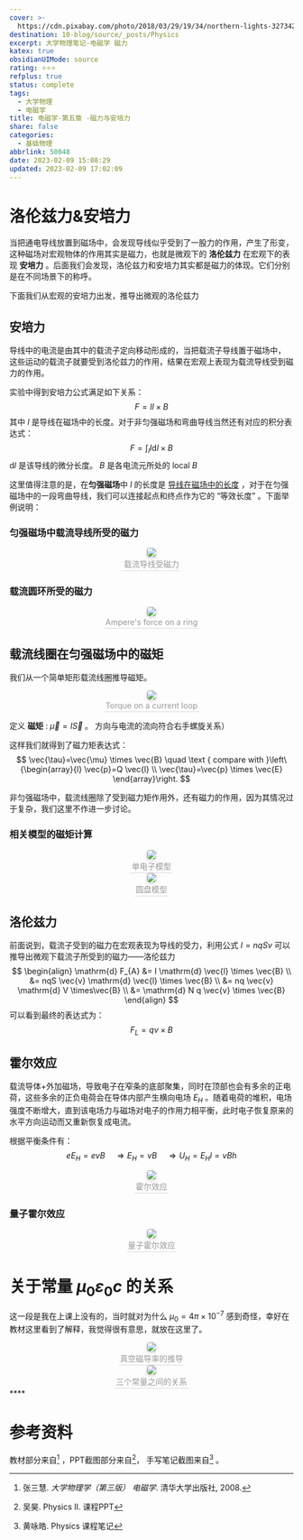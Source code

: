 ```yaml
---
cover: >-
  https://cdn.pixabay.com/photo/2018/03/29/19/34/northern-lights-3273425__480.jpg
destination: 10-blog/source/_posts/Physics
excerpt: 大学物理笔记-电磁学 磁力
katex: true
obsidianUIMode: source
rating: ⭐⭐⭐
refplus: true
status: complete
tags:
  - 大学物理
  - 电磁学
title: 电磁学-第五章 -磁力与安培力
share: false
categories:
  - 基础物理
abbrlink: 50048
date: 2023-02-09 15:08:29
updated: 2023-02-09 17:02:09
---
```


# 洛伦兹力&安培力
当把通电导线放置到磁场中，会发现导线似乎受到了一股力的作用，产生了形变，这种磁场对宏观物体的作用其实是磁力，也就是微观下的 **洛伦兹力** 在宏观下的表现 **安培力** 。后面我们会发现，洛伦兹力和安培力其实都是磁力的体现。它们分别是在不同场景下的称呼。

下面我们从宏观的安培力出发，推导出微观的洛伦兹力

## 安培力
导线中的电流是由其中的载流子定向移动形成的，当把载流子导线置于磁场中， 这些运动的载流子就要受到洛伦兹力的作用，结果在宏观上表现为载流导线受到磁力的作用。

实验中得到安培力公式满足如下关系：
$$
F=I l \times B
$$
其中 $l$ 是导线在磁场中的长度。对于非匀强磁场和弯曲导线当然还有对应的积分表达式：
$$
F= \int_{l}I \mathrm{d} l\times B
$$
 $\mathrm{d} l$ 是该导线的微分长度。 $B$ 是各电流元所处的 local $B$

这里值得注意的是，在**匀强磁场**中 $l$ 的长度是 <u>导线在磁场中的长度</u> ，对于在匀强磁场中的一段弯曲导线，我们可以连接起点和终点作为它的 “等效长度” 。下面举例说明：

### 匀强磁场中载流导线所受的磁力

<center>
    <img style="border-radius: 0.3125em;
    box-shadow: 0 2px 4px 0 rgba(34,36,38,.12),0 2px 10px 0 rgba(34,36,38,.08);"
    src="https://i.imgur.com/4YAulsi.png">
    <br>
    <div style="color:orange; border-bottom: 1px solid #d9d9d9;
    display: inline-block;
    color: #999;
    padding: 2px;">载流导线受磁力
    </div>
</center>

### 载流圆环所受的磁力

<center>
    <img style="border-radius: 0.3125em;
    box-shadow: 0 2px 4px 0 rgba(34,36,38,.12),0 2px 10px 0 rgba(34,36,38,.08);"
    src="https://i.imgur.com/uWeL3Nb.png">
    <br>
    <div style="color:orange; border-bottom: 1px solid #d9d9d9;
    display: inline-block;
    color: #999;
    padding: 2px;"> Ampere's force on a ring
    </div>
</center>

## 载流线圈在匀强磁场中的磁矩
我们从一个简单矩形载流线圈推导磁矩。

<center>
    <img style="border-radius: 0.3125em;
    box-shadow: 0 2px 4px 0 rgba(34,36,38,.12),0 2px 10px 0 rgba(34,36,38,.08);"
    src="https://i.imgur.com/58FoOw1.png">
    <br>
    <div style="color:orange; border-bottom: 1px solid #d9d9d9;
    display: inline-block;
    color: #999;
    padding: 2px;">Torque on a current loop
    </div>
</center>

定义 **磁矩** : $\vec{\mu} = I \vec{S}$ 。 方向与电流的流向符合右手螺旋关系）

这样我们就得到了磁力矩表达式：
$$
\vec{\tau}=\vec{\mu} \times \vec{B} \quad \text { compare with }\left\{\begin{array}{l}
\vec{p}=Q \vec{l} \\
\vec{\tau}=\vec{p} \times \vec{E}
\end{array}\right.
$$

非匀强磁场中，载流线圈除了受到磁力矩作用外，还有磁力的作用，因为其情况过于复杂，我们这里不作进一步讨论。

### 相关模型的磁矩计算

<center>
    <img style="border-radius: 0.3125em;
    box-shadow: 0 2px 4px 0 rgba(34,36,38,.12),0 2px 10px 0 rgba(34,36,38,.08);"
    src="https://i.imgur.com/NtMUsws.png">
    <br>
    <div style="color:orange; border-bottom: 1px solid #d9d9d9;
    display: inline-block;
    color: #999;
    padding: 2px;">单电子模型
    </div>
</center>

<center>
    <img style="border-radius: 0.3125em;
    box-shadow: 0 2px 4px 0 rgba(34,36,38,.12),0 2px 10px 0 rgba(34,36,38,.08);"
    src="https://i.imgur.com/E9vyNqE.png">
    <br>
    <div style="color:orange; border-bottom: 1px solid #d9d9d9;
    display: inline-block;
    color: #999;
    padding: 2px;">圆盘模型
    </div>
</center>

## 洛伦兹力
前面说到，载流子受到的磁力在宏观表现为导线的受力，利用公式 $I= nqSv$ 可以推导出微观下载流子所受到的磁力——洛伦兹力
$$
\begin{align}
\mathrm{d} F_{A} &= I \mathrm{d} \vec{l} \times \vec{B} \\
&= nqS \vec{v} \mathrm{d} \vec{l} \times \vec{B} \\
&= nq \vec{v} \mathrm{d} V \times\vec{B} \\
&= \mathrm{d} N q \vec{v} \times \vec{B}
\end{align}
$$
可以看到最终的表达式为：
$$
F_{L}= qv \times B
$$
## 霍尔效应
载流导体+外加磁场，导致电子在窄条的底部聚集，同时在顶部也会有多余的正电荷，这些多余的正负电荷会在导体内部产生横向电场 $E_{H}$ 。随着电荷的堆积，电场强度不断增大，直到该电场力与磁场对电子的作用力相平衡，此时电子恢复原来的水平方向运动而又重新恢复成电流。

根据平衡条件有： 
$$
e E_H=e v B \quad \Rightarrow E_H=v B \quad \Rightarrow U_H=E_H l=v B h
$$

<center>
    <img style="border-radius: 0.3125em;
    box-shadow: 0 2px 4px 0 rgba(34,36,38,.12),0 2px 10px 0 rgba(34,36,38,.08);"
    src="https://i.imgur.com/dVH5rFt.png">
    <br>
    <div style="color:orange; border-bottom: 1px solid #d9d9d9;
    display: inline-block;
    color: #999;
    padding: 2px;">霍尔效应
    </div>
</center>

### 量子霍尔效应

<center>
    <img style="border-radius: 0.3125em;
    box-shadow: 0 2px 4px 0 rgba(34,36,38,.12),0 2px 10px 0 rgba(34,36,38,.08);"
    src="https://i.imgur.com/BHL4IqN.png">
    <br>
    <div style="color:orange; border-bottom: 1px solid #d9d9d9;
    display: inline-block;
    color: #999;
    padding: 2px;">量子霍尔效应
    </div>
</center>


# 关于常量 $\mu_{0} \varepsilon_{0} c$ 的关系
这一段是我在上课上没有的，当时就对为什么 $\mu_{0}=4\pi \times 10^ {-7}$ 感到奇怪，幸好在教材这里看到了解释，我觉得很有意思，就放在这里了。

<center>
    <img style="border-radius: 0.3125em;
    box-shadow: 0 2px 4px 0 rgba(34,36,38,.12),0 2px 10px 0 rgba(34,36,38,.08);"
    src="https://i.imgur.com/iiXixVj.png">
    <br>
    <div style="color:orange; border-bottom: 1px solid #d9d9d9;
    display: inline-block;
    color: #999;
    padding: 2px;"> 真空磁导率的推导
    </div>
</center>

<center>
    <img style="border-radius: 0.3125em;
    box-shadow: 0 2px 4px 0 rgba(34,36,38,.12),0 2px 10px 0 rgba(34,36,38,.08);"
    src="https://i.imgur.com/uAlGDak.png">
    <br>
    <div style="color:orange; border-bottom: 1px solid #d9d9d9;
    display: inline-block;
    color: #999;
    padding: 2px;">三个常量之间的关系
    </div>
</center>
****

# 参考资料
教材部分来自[^1] ，PPT截图部分来自[^2]， 手写笔记截图来自[^3] 。

[^1]: 张三慧. *大学物理学（第三版） 电磁学*. 清华大学出版社, 2008.
[^2]: 吴昊. Physics II. 课程PPT
[^3]: 黄咏皓. Physics 课程笔记